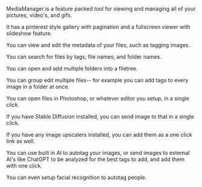 MediaManager is a feature packed tool for viewing and managing all of your pictures, video's, and gifs. 

It has a pinterest style gallery with pagination and a fullscreen viewer with slideshow feature. 

You can view and edit the metadata of your files, such as tagging images.

You can search for files by tags, file names, and folder names.

You can open and add multiple folders into a filetree.

You can group edit multiple files-- for example you can add tags to every image in a folder at once.

You can open files in Photoshop, or whatever editor you setup, in a single click.

If you have Stable Diffusion installed, you can send image to that in a single click.

If you have any image upscalers installed, you can add them as a one click link as well.

You can use built in AI to autotag your images, or send images to external AI's like ChatGPT to be analyzed for the best tags to add, and add them with one click. 

You can even setup facial recognition to autotag people.
